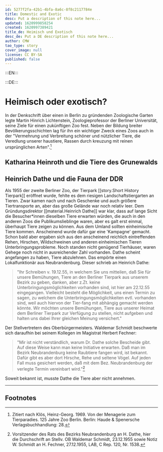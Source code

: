 ```yaml
---
id: 5277f2fa-42b1-4bfa-8a6c-8f8c2117784e
title: Domestic and Exotic
desc: Put a description of this note here...
updated: 1620999858254
created: 1620997389421
title_de: Heimisch und Exotisch
desc_de: Put a DE description of this note here...
author: CMW
tao_type: story
cover_image: null
license: CC BY-SA
published: false
---
```



:::EN:::


:::DE:::

# Heimisch oder exotisch?

In der Denkschrift über einen in Berlin zu gründenden Zoologische Garten legte Martin Hinrich Lichtenstein, Zoologieprofessor der Berliner Universität, seine Ziele für einen zukünftigen Zoo fest. Neben der Bildung breiter Bevölkerungsschichten lag für ihn ein wichtiger Zweck eines Zoos auch in der "Vermehrung und Verbreitung schöner und nützlicher Tiere, die Veredlung unserer haustiere, Rassen durch kreuzung mit reinen ursprünglichen Arten".[^lichten]

## Katharina Heinroth und die Tiere des Grunewalds

## Heinrich Dathe und die Fauna der DDR

Als 1955 der zweite Berliner Zoo, der Tierpark [[story.Short History Tierpark]] eröffnet wurde, fehlte es dem riesigen Landschaftstiergarten an Tieren. Zwar kamen nach und nach Geschenke und auch größere Tiertransporte an, aber das große Gelände war noch relativ leer. Dem Gründungsdirektor [[material.Heinrich Dathe]] war klar, dass auf lange Sicht die Besucher\*innen dieselben Tiere erwarten würden, die auch in den anderen Zoos die Publikumslieblinge waren, aber es galt erst einmal, überhaupt Tiere zeigen zu können. Aus dem Umland sollten einheimische Tiere kommen. Anscheinend wurde dafür gar eine 'Kampagne' gemacht. Schon bald aber ergaben sich aus den anscheinend reichlich eintreffenden Rehen, Hirschen, Wildschweinen und anderen einheimischen Tieren Unterbringungsprobleme. Noch standen nicht genügend Tierhäuser, waren Gehege noch nicht in ausreichender Zahl vorhanden. Dathe scheint angefangen zu haben, Tiere abzulehnen. 
Das empörte einen Lokalfunktionär aus Neubrandenburg. Dieser schrieb an Heinrich Dathe:

>"Ihr Schreiben v. 19.12.55, in welchem Sie uns mitteilen, daß Sie für unsere Bemühungen, Tiere an den Berliner Tierpark aus unserem Bezirk zu geben, danken, aber z.Zt. keine Unterbringungsmöglichkeiten vorhanden sind, ist hier am 22.12.55 eingegangen. Vielleicht besteht die Möglichkeit, uns einen Termin zu sagen, zu welchem die Unterbringungsmöglichkeiten evtl. vorhanden sind, weil auch hiervon der Tier-fang mit abhängig gemacht werden könnte.
Wir möchten unsere Bemühungen, Tiere aus unserer Heimat dem Berliner Tierpark zur Verfügung zu stellen, nicht aufgeben und halten uns dabei Ihrer gleichen Meinung versichert."

Der Stellvertretern des Oberbürgermeisters. Waldemar Schmidt beschwerte sich daraufhin bei seinem Kollegen im Magistrat Herbert Fechner:

>"Mir ist nicht verständlich, warum Dr. Dathe solche Bescheide gibt. Auf diese Weise kann man keine Initiative erwarten. 
Daß man im Bezirk Neubrandenburg keine Raubtiere fangen wird, ist bekannt. Dafür gibt es aber dort Hirsche, Rehe und seltene Vögel. Auf jeden Fall muss gesichert werden, daß mit dem Bez. Neubrandenburg der verlegte Termin vereinbart wird."[^tierpark]

Soweit bekannt ist, musste Dathe die Tiere aber nicht annehmen.


---
## Footnotes

[^lichten]: Zitiert nach Klös, Heinz-Georg. 1969. Von der Menagerie zum Tierparadies. 125 Jahre Zoo Berlin. Berlin: Haude & Spenersche Verlagsbuchhandlung: 28.

[^tierpark]: Vorsitzender des Rats des Bezirks Neubrandenburg an H. Dathe, hier die Durchschrift an Stellv. OB Waldemar Schmidt, 23.12.1955 sowie  Notiz W. Schmidt an H. Fechner, 27.12.1955, LAB, C Rep. 120, Nr. 1538.

